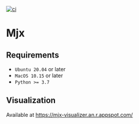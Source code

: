 [![ci](https://github.com/mjx-project/mjx/actions/workflows/ci.yml/badge.svg)](https://github.com/mjx-project/mjx/actions/workflows/ci.yml)

# Mjx

## Requirements

- `Ubuntu 20.04` or later
- `MacOS 10.15` or later <!-- <filesystem> requires macos-10.15 -->
- `Python >= 3.7` <!-- importlib requires 3.7 -->

## Visualization

Available at https://mjx-visualizer.an.r.appspot.com/
